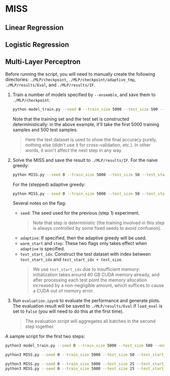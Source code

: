 # MISS

## Linear Regression

## Logistic Regression

## Multi-Layer Perceptron

Before running the script, you will need to manually create the following directories: `./MLP/checkpoint`, `./MLP/checkpoint/adaptive_tmp`, `./MLP/results/Eval`, and `./MLP/results/IF`.

1. Train a number of models specified by `--ensemble`, and save them to `./MLP/checkpoint`.
	```bash
	python model_train.py --seed 0 --train_size 5000 --test_size 500 --ensemble 5
	```
	Note that the training set and the test set is constructed deterministically: in the above example, it'll take the first 5000 training samples and 500 test samples.

	>Here the test dataset is used to show the final accuracy purely, nothing else (didn't use it for cross-validation, etc.). In other words, it won't affect the next step in any way.
2. Solve the MISS and save the result to `./MLP/results/IF`. For the naive greedy:
	```bash
	python MISS.py --seed 0 --train_size 5000 --test_size 50 --test_start_idx 0 --ensemble 5 --k 50
	```
	For the (stepped) adaptive greedy:
	```bash
	python MISS.py --seed 0 --train_size 5000 --test_size 50 --test_start_idx 0 --ensemble 5 --k 50 --adaptive --warm_start --step 5
	```
	Several notes on the flag:
	- `seed`: The seed used for the previous (step 1) experiment.
		>Note that step is deterministic (the training involved in this step is always controlled by some fixed seeds to avoid confusion).
	- `adaptive`: If specified, then the adaptive greedy will be used.
	- `warm_start` and `step`: These two flags only takes effect when `adaptive` is specified.
	- `test_start_idx`: Construct the test dataset with index between `test_start_idx` and `test_start_idx + test_size`.
		>We use `test_start_idx` due to insufficient memory: initialization takes around 40 GB CUDA memory already, and after processing each test point the memory allocation increased by a non-negligible amount, which suffices to cause a CUDA out of memory error.
3. Run `evaluation.ipynb` to evaluate the performance and generate plots. The evaluation result will be saved to `./MLP/results/Eval` if `load_eval` is set to `False` (you will need to do this at the first time).
	>The evaluation script will aggregates all batches in the second step together.

A sample script for the first two steps:

```bash
python3 model_train.py --seed 0 --train_size 5000 --test_size 500 --ensemble 5

python3 MISS.py --seed 0 --train_size 5000 --test_size 50 --test_start_idx 0 --ensemble 5 --k 50

python3 MISS.py --seed 0 --train_size 5000 --test_size 25 --test_start_idx 0 --ensemble 5 --k 50 --adaptive --warm_start --step 5
python3 MISS.py --seed 0 --train_size 5000 --test_size 25 --test_start_idx 25 --ensemble 5 --k 50 --adaptive --warm_start --step 5
```